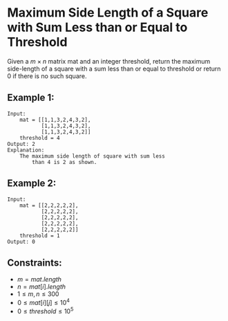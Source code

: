 # Maximum Side Length of a Square with Sum Less than or Equal to Threshold

Given a $m \times n$ matrix mat and an integer threshold, return the maximum  
side-length of a square with a sum less than or equal to threshold or return  
0 if there is no such square.

 

## Example 1:

    Input: 
        mat = [[1,1,3,2,4,3,2],
               [1,1,3,2,4,3,2],
               [1,1,3,2,4,3,2]]
        threshold = 4
    Output: 2
    Explanation: 
        The maximum side length of square with sum less 
            than 4 is 2 as shown.

## Example 2:

    Input: 
        mat = [[2,2,2,2,2],
               [2,2,2,2,2],
               [2,2,2,2,2],
               [2,2,2,2,2],
               [2,2,2,2,2]]
        threshold = 1
    Output: 0
    
 

## Constraints:

* $m = mat.length$
* $n = mat[i].length$
* $1 \le m, n \le 300$
* $0 \le mat[i][j] \le 10^4$
* $0 \le threshold \le 10^5$

